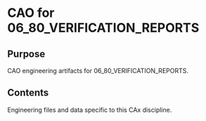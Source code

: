 # CAO for 06_80_VERIFICATION_REPORTS

## Purpose
CAO engineering artifacts for 06_80_VERIFICATION_REPORTS.

## Contents
Engineering files and data specific to this CAx discipline.
